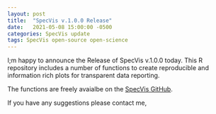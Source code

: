 ```yaml
---
layout: post
title:  "SpecVis v.1.0.0 Release"
date:   2021-05-08 15:00:00 -0500
categories: SpecVis update
tags: SpecVis open-source open-science
---
```

I;m happy to announce the Release of SpecVis v.1.0.0 today. This R repository includes a number of functions to create reproducible and information rich plots for transparent data reporting.

The functions are freely avaialbe on the [SpecVis GitHub](https://github.com/HJZollner/SpecVis/releases).

If you have any suggestions please contact me,
